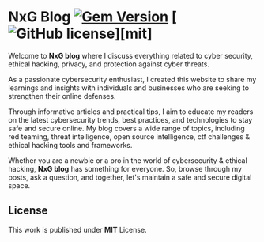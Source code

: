 # NxG Blog [![Gem Version](https://img.shields.io/gem/v/jekyll-theme-chirpy)](https://rubygems.org/gems/jekyll-theme-chirpy) [![GitHub license](https://img.shields.io/github/license/cotes2020/chirpy-starter.svg?color=blue)][mit]

Welcome to **NxG blog** where I discuss everything related to cyber security, ethical hacking, privacy, and protection against cyber threats. 

As a passionate cybersecurity enthusiast, I created this website to share my learnings and insights with individuals and businesses who are seeking to strengthen their online defenses. 

Through informative articles and practical tips, I aim to educate my readers on the latest cybersecurity trends, best practices, and technologies to stay safe and secure online. My blog covers a wide range of topics, including red teaming, threat intelligence, open source intelligence, ctf challenges & ethical hacking tools and frameworks.

Whether you are a newbie or a pro in the world of cybersecurity & ethical hacking, **NxG blog** has something for everyone. So, browse through my posts, ask a question, and together, let's maintain a safe and secure digital space.

## License

This work is published under **MIT** License.